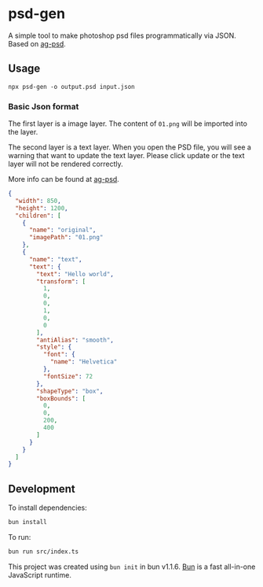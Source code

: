 # psd-gen

A simple tool to make photoshop psd files programmatically via JSON. Based on [ag-psd](https://github.com/Agamnentzar/ag-psd).

## Usage

`npx psd-gen -o output.psd input.json`

### Basic Json format

The first layer is a image layer. The content of `01.png` will be imported into the layer.

The second layer is a text layer. When you open the PSD file, you will see a warning that want to update the text layer.
Please click update or the text layer will not be rendered correctly.

More info can be found at [ag-psd](https://github.com/Agamnentzar/ag-psd).

```json
{
  "width": 850,
  "height": 1200,
  "children": [
    {
      "name": "original",
      "imagePath": "01.png"
    },
    {
      "name": "text",
      "text": {
        "text": "Hello world",
        "transform": [
          1,
          0,
          0,
          1,
          0,
          0
        ],
        "antiAlias": "smooth",
        "style": {
          "font": {
            "name": "Helvetica"
          },
          "fontSize": 72
        },
        "shapeType": "box",
        "boxBounds": [
          0,
          0,
          200,
          400
        ]
      }
    }
  ]
}
```

## Development

To install dependencies:

```bash
bun install
```

To run:

```bash
bun run src/index.ts 
```

This project was created using `bun init` in bun v1.1.6. [Bun](https://bun.sh) is a fast all-in-one JavaScript runtime.
